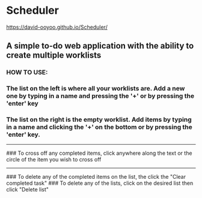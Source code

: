 # Scheduler
https://david-ooyoo.github.io/Scheduler/

## A simple to-do web application with the ability to create multiple worklists
### HOW TO USE:
### The list on the left is where all your worklists are. Add a new one by typing in a name and pressing the '+' or by pressing the 'enter' key
### The list on the right is the empty worklist. Add items by typing in a name and clicking the '+' on the bottom or by pressing the 'enter' key.
<hr />
### To cross off any completed items, click anywhere along the text or the circle of the item you wish to cross off
<hr />
### To delete any of the completed items on the list, the click the "Clear completed task"
### To delete any of the lists, click on the desired list then click "Delete list"
